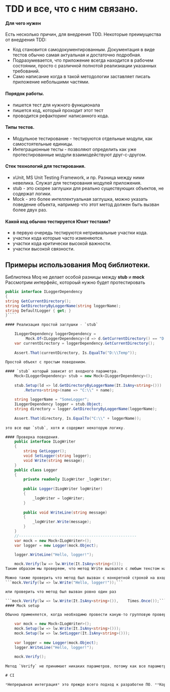 # TDD и все, что с ним связано.
#### Для чего нужен ####
Есть несколько причин, для внедрения TDD. Некоторые преимущества от внедрения TDD:
- Код становится самодокументированным. Документация в виде тестов обычно самая актуальная и достаточно подробная.
- Подразумевается, что приложение всегда находится в рабочем состоянии, просто с различной полнотой реализиации указанных требований. 
- Само написание когда в такой методологии заставляет писать приложение небольшими частями. 

#### Порядок работы. 
- пишется тест для нужного функционала
- пишется код, который проходит этот тест
- проводится рефакторинг написанного кода.

#### Типы тестов.
- Модульное тестирование - тестируются отдельные модули, как самостоятельные единицы.
- Интеграционные тесты - позволяют определить как уже протестированные модули взаимодействуют друг-с-другом.

#### Стек технологий для тестирования.
- xUnit, MS Unit Testing Framework, и пр.  Разница между ними невелика. Служат для тестирования модулей приложения.
- stub - это скорее заглушки для реально существующих объектов, не содержат логики.
- Mock - это более интеллектуальная заглушка, можно указать поведение объекта, например что этот метод должен быть вызван более двух раз.

#### Какой код обычно тестируется Юнит тестами?
- в первую очередь тестируются нетривиальные участки кода.
- участки кода которые часто изменяются.
- участки кода критически высокой важности.
- участки высокой связности.
## Примеры использования Moq библиотеки.
Библиотека Moq не делает особой разницы между **stub** и **mock**
Рассмотрим интерфейс, котороый нужно будет протестировать
```C#
public interface ILoggerDependency 
{ 
string GetCurrentDirectory(); 
string GetDirectoryByLoggerName(string loggerName); 
string DefaultLogger { get; } 	
}````
    
#### Реализация простой заглушки - `stub`

	ILoggerDependency loggerDependency =
   		 Mock.Of<ILoggerDependency>(d => d.GetCurrentDirectory() == "D:\\Temp")
	var currentDirectory = loggerDependency.GetCurrentDirectory();
 
	Assert.That(currentDirectory, Is.EqualTo("D:\\Temp"));
    
Простой объект с простым поведением. 

#### `stub` который зависит от входного параметра.
	Mock<ILoggerDependency> stub = new Mock<ILoggerDependency>();
 
	stub.Setup(ld => ld.GetDirectoryByLoggerName(It.IsAny<string>()))
    	.Returns<string>(name => "C:\\" + name);
 
	string loggerName = "SomeLogger";
	ILoggerDependency logger = stub.Object;
	string directory = logger.GetDirectoryByLoggerName(loggerName);
 
	Assert.That(directory, Is.EqualTo("C:\\" + loggerName));
    
это все еще `stub`, хотя и содержит некоторую логику.

#### Проверка поведения.
	public interface ILogWriter
	{
    	string GetLogger();
    	void SetLogger(string logger);
    	void Write(string message);
	}
	public class Logger
	{
    	private readonly ILogWriter _logWriter;
 
    	public Logger(ILogWriter logWriter)
    	{
        	_logWriter = logWriter;
    	}
 
    	public void WriteLine(string message)
    	{
        	_logWriter.Write(message);
    	}
	}
    //----------------------------------------------------
    var mock = new Mock<ILogWriter>();
	var logger = new Logger(mock.Object);
 
	logger.WriteLine("Hello, logger!");

	mock.Verify(lw => lw.Write(It.IsAny<string>()));
Таким образом мы проверяем, что метод Write вызвался с любым текстом на входе.

Можно также проверить что метод был вызван с конкретной строкой на входе, например так:
```mock.Verify(lw => lw.Write("Hello, logger!"));``` 

или проверить что метод был вызван ровно один раз

```mock.Verify(lw => lw.Write(It.IsAny<string>()),    Times.Once());```
#### Mock setup

Обычно применяется, когда необходимо провести какую-то групповую проверку нескольких условий. 

	var mock = new Mock<ILogWriter>();
	mock.Setup(lw => lw.Write(It.IsAny<string>()));
	mock.Setup(lw => lw.SetLogger(It.IsAny<string>()));
 
	var logger = new Logger(mock.Object);
	logger.WriteLine("Hello, logger!");
 
	mock.Verify();
    
Метод `Verify` не принимает никаких параметров, потому как все параметры уже установлены через `Setup`.

# CI

*Непрерывная интеграция* это прежде всего подход к разработке ПО. **Коротко** - это некоторая программа, которая наблюдает за состоянием кодовой базы и при необходимости производит сборку проекта, прогонку по тестам и стучит о результатах кому следует.




